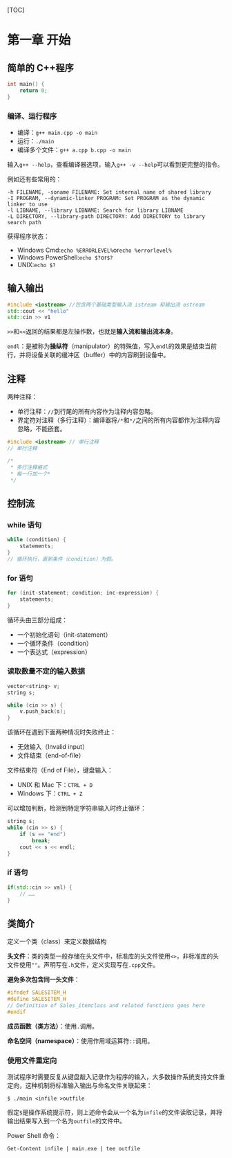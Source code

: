 [TOC]

# 第一章 开始

## 简单的 C++程序

```cpp {.line-numbers}
int main() {
    return 0;
}
```

### 编译、运行程序
- 编译：`g++ main.cpp -o main`
- 运行：`./main`
- 编译多个文件：`g++ a.cpp b.cpp -o main`

输入`g++ --help`，查看编译器选项，输入`g++ -v --help`可以看到更完整的指令。

例如还有些常用的：
```shell
-h FILENAME, -soname FILENAME: Set internal name of shared library
-I PROGRAM, --dynamic-linker PROGRAM: Set PROGRAM as the dynamic linker to use
-l LIBNAME, --library LIBNAME: Search for library LIBNAME
-L DIRECTORY, --library-path DIRECTORY: Add DIRECTORY to library search path
```

获得程序状态：
- Windows Cmd:`echo %ERRORLEVEL%`or`echo %errorlevel%`
- Windows PowerShell:`echo $?`or`$?`
- UNIX:`echo $?`


## 输入输出

```cpp {.line-numbers}
#include <iostream> //包含两个基础类型输入流 istream 和输出流 ostream
std::cout << "hello"
std::cin >> v1
```

`>>`和`<<`返回的结果都是左操作数，也就是**输入流和输出流本身**。

`endl`：是被称为**操纵符**（manipulator）的特殊值，写入`endl`的效果是结束当前行，并将设备关联的缓冲区（buffer）中的内容刷到设备中。

## 注释

两种注释：
- 单行注释：`//`到行尾的所有内容作为注释内容忽略。
- 界定符对注释（多行注释）：编译器将`/*`和`*/`之间的所有内容都作为注释内容忽略，不能嵌套。

```cpp {.line-numbers}
#include <iostream> // 单行注释
// 单行注释

/*
 * 多行注释格式
 * 每一行加一个*
 */
```

## 控制流

### while 语句
```cpp {.line-numbers}
while (condition) {
    statements;
}
// 循环执行，直到条件（condition）为假。
```

### for 语句
```cpp {.line-numbers}
for (init-statement; condition; inc-expression) {
    statements;
}
```

循环头由三部分组成：
- 一个初始化语句（init-statement）
- 一个循环条件（condition）
- 一个表达式（expression）

### 读取数量不定的输入数据
```cpp {.line-numbers}
vector<string> v;
string s;

while (cin >> s) {
    v.push_back(s);
}
```

该循环在遇到下面两种情况时失败终止：
- 无效输入（Invalid input）
- 文件结束（end-of-file）

文件结束符（End of File），键盘输入：
- UNIX 和 Mac 下：`CTRL + D`
- Windows 下：`CTRL + Z`

可以增加判断，检测到特定字符串输入时终止循环：
```cpp {.line-numbers}
string s;
while (cin >> s) {
    if (s == "end")
        break;
    cout << s << endl;
}
```

### if 语句
```cpp
if(std::cin >> val) {
    // ……
}
```

## 类简介
定义一个类（class）来定义数据结构

**头文件**：类的类型一般存储在头文件中，标准库的头文件使用`<>`，非标准库的头文件使用`""`。声明写在`.h`文件，定义实现写在`.cpp`文件。

**避免多次包含同一头文件**：
```cpp {.line-numbers}
#ifndef SALESITEM_H
#define SALESITEM_H
// Definition of Sales_itemclass and related functions goes here
#endif
```

**成员函数（类方法）**：使用`.`调用。

**命名空间（namespace）**：使用作用域运算符`::`调用。

### 使用文件重定向
测试程序时需要反复从键盘敲入记录作为程序的输入，大多数操作系统支持文件重定向，这种机制将标准输入输出与命名文件关联起来：
```shell
$ ./main <infile >outfile
```

假定`$`是操作系统提示符，则上述命令会从一个名为`infile`的文件读取记录，并将输出结果写入到一个名为`outfile`的文件中。

Power Shell 命令：
```shell
Get-Content infile | main.exe | tee outfile
```
